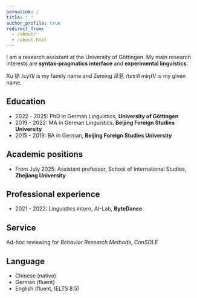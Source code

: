 ```yaml
---
permalink: /
title: " "
author_profile: true
redirect_from: 
  - /about/
  - /about.html
---
```

I am a research assistant at the University of Göttingen. My main research interests are **syntax-pragmatics interface** and **experimental linguistics**.

Xu 徐 /ɕy˧˥/ is my family name and Zeming 泽茗 /tsɤ˧˥ miŋ˧˥/ is my given name. 

Education
---
* 2022 - 2025: PhD in German Linguistics, **University of Göttingen**
* 2019 - 2022: MA in German Linguistics, **Beijing Foreign Studies University**
* 2015 - 2019: BA in German, **Beijing Foreign Studies University**

Academic positions 
---
* From July 2025: Assistant professor, School of International Studies, **Zhejiang University**

Professional experience
---
* 2021 - 2022: Linguistics intern, AI-Lab, **ByteDance**

Service 
---
Ad-hoc reviewing for *Behavior Research Methods*, *ConSOLE*

Language
---
* Chinese (native)
* German (fluent)
* English (fluent, IELTS 8.5)
